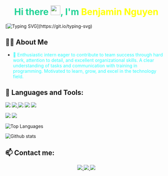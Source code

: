 <h1 align="center" style='color:rgb(33, 210, 149)'>Hi there <img src="https://raw.githubusercontent.com/MartinHeinz/MartinHeinz/master/wave.gif" width="30px">, I'm <strong style='color:yellow'>Benjamin Nguyen</strong></h1>


[![Typing SVG](https://readme-typing-svg.herokuapp.com?color=D4F733&size=21&lines=Welcome+to+my+page!;It's+good+to+see+you+here.)](https://git.io/typing-svg)

## 🙋‍♂️ About Me
- <p style='color:rgb(42, 252, 253)'>🌱 Enthusiastic intern eager to contribute to team success through hard work, attention to detail, and excellent organizational skills. A clear understanding of tasks and communication with training in programming. Motivated to learn, grow, and excel in the technology field.</p>


## 🚀 Languages and Tools:

<p align='left>
<a href='https://www.python.org/' target='_blank'>
<img src="https://camo.githubusercontent.com/8a64e82b88b71294679fccf25fc132fe4f2aee0d2b44174559df4dc1f9bd507b/68747470733a2f2f696d672e736869656c64732e696f2f62616467652f707974686f6e2d2532333134333534432e7376673f7374796c653d666f722d7468652d6261646765266c6f676f3d707974686f6e266c6f676f436f6c6f723d7768697465"></a>

<a href='https://www.java.com/' target='_blank'>
<img src="https://camo.githubusercontent.com/6cbecd63a9a8f83ee186885c446938820ffa8304942a284ee6e1e2acb2bfd822/68747470733a2f2f696d672e736869656c64732e696f2f62616467652f6a6176612d2532334544384230302e7376673f7374796c653d666f722d7468652d6261646765266c6f676f3d6a617661266c6f676f436f6c6f723d7768697465"> </a>
<a href='https://en.wikipedia.org/wiki/HTML5' target='_blank'>
<img src="https://camo.githubusercontent.com/49fbb99f92674cc6825349b154b65aaf4064aec465d61e8e1f9fb99da3d922a1/68747470733a2f2f696d672e736869656c64732e696f2f62616467652f68746d6c352d2532334533344632362e7376673f7374796c653d666f722d7468652d6261646765266c6f676f3d68746d6c35266c6f676f436f6c6f723d7768697465"></a>
<a href='https://en.wikipedia.org/wiki/CSS#CSS_3' target='_blank'>
<img src="https://camo.githubusercontent.com/e6b67b27998fca3bccf4c0ee479fc8f9de09d91f389cccfbe6cb1e29c10cfbd7/68747470733a2f2f696d672e736869656c64732e696f2f62616467652f637373332d2532333135373242362e7376673f7374796c653d666f722d7468652d6261646765266c6f676f3d63737333266c6f676f436f6c6f723d7768697465"></a>
<a href='https://www.javascript.com/' target='_blank'>
<img src="https://camo.githubusercontent.com/aeddc848275a1ffce386dc81c04541654ca07b2c43bbb8ad251085c962672aea/68747470733a2f2f696d672e736869656c64732e696f2f62616467652f6a6176617363726970742d2532333332333333302e7376673f7374796c653d666f722d7468652d6261646765266c6f676f3d6a617661736372697074266c6f676f436f6c6f723d253233463744463145"></a></p>

<p>
</a><a href='https://www.djangoproject.com/' target='_blank'><img src="https://img.icons8.com/ios/50/000000/django.png"/></a>
</a><a href='https://vuejs.org/' target='_blank'><img src="https://img.icons8.com/color/48/000000/vue-js.png"/></a>
</p>



![Top Languages](https://github-readme-stats.vercel.app/api/top-langs/?username=benjix06&show_icons=true&theme=radical)

![Github stats](https://github-readme-stats.vercel.app/api?username=benjix06&count_private=true&show_icons=true&theme=radical)

## 📫 Contact me:
<div align='center'>
    <a href="mailto:ikarostdx@gmail.com">
        <img
            src="https://img.icons8.com/color/48/000000/gmail-new.png"
        /> 
    </a>
    <a
        href="https://www.linkedin.com/in/benjamin-nguyen-sama/"
        target="_blank"
    >
        <img
            src="https://img.icons8.com/color/48/000000/linkedin.png"
        />
    </a>
    <a
        href="https://www.youtube.com/channel/UCMrZXAXRmF5EZ99h0LPVZVw"
        target="_blank"
    >
        <img
            src="https://img.icons8.com/color/48/000000/youtube-music.png"
        />
    </a>
</div>
